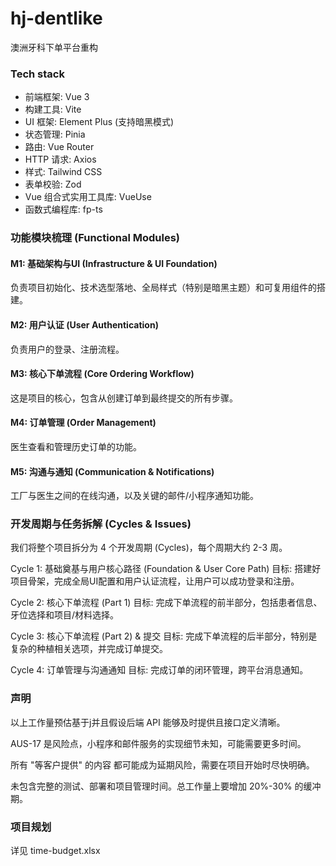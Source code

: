 # hj-dentlike

澳洲牙科下单平台重构

### Tech stack

- 前端框架: Vue 3
- 构建工具: Vite
- UI 框架: Element Plus (支持暗黑模式)
- 状态管理: Pinia
- 路由: Vue Router
- HTTP 请求: Axios
- 样式: Tailwind CSS
- 表单校验: Zod
- Vue 组合式实用工具库: VueUse
- 函数式编程库: fp-ts

### 功能模块梳理 (Functional Modules)

#### M1: 基础架构与UI (Infrastructure & UI Foundation)

负责项目初始化、技术选型落地、全局样式（特别是暗黑主题）和可复用组件的搭建。

#### M2: 用户认证 (User Authentication)

负责用户的登录、注册流程。

#### M3: 核心下单流程 (Core Ordering Workflow)

这是项目的核心，包含从创建订单到最终提交的所有步骤。

#### M4: 订单管理 (Order Management)

医生查看和管理历史订单的功能。

#### M5: 沟通与通知 (Communication & Notifications)

工厂与医生之间的在线沟通，以及关键的邮件/小程序通知功能。

### 开发周期与任务拆解 (Cycles & Issues)

我们将整个项目拆分为 4 个开发周期 (Cycles)，每个周期大约 2-3 周。

Cycle 1: 基础奠基与用户核心路径 (Foundation & User Core Path)
目标: 搭建好项目骨架，完成全局UI配置和用户认证流程，让用户可以成功登录和注册。

Cycle 2: 核心下单流程 (Part 1)
目标: 完成下单流程的前半部分，包括患者信息、牙位选择和项目/材料选择。

Cycle 3: 核心下单流程 (Part 2) & 提交
目标: 完成下单流程的后半部分，特别是复杂的种植相关选项，并完成订单提交。

Cycle 4: 订单管理与沟通通知
目标: 完成订单的闭环管理，跨平台消息通知。

### 声明

以上工作量预估基于j并且假设后端 API 能够及时提供且接口定义清晰。

AUS-17 是风险点，小程序和邮件服务的实现细节未知，可能需要更多时间。

所有 "等客户提供" 的内容 都可能成为延期风险，需要在项目开始时尽快明确。

未包含完整的测试、部署和项目管理时间。总工作量上要增加 20%-30% 的缓冲期。

### 项目规划

详见 time-budget.xlsx
